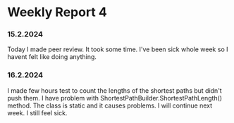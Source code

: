 # Weekly Report 4


### 15.2.2024
Today I made peer review. It took some time. I've been sick whole week so I havent felt like doing anything.

### 16.2.2024
I made few hours test to count the lengths of the shortest paths but didn't push them. I have problem with ShortestPathBuilder.ShortestPathLength() method. The class is static and it causes problems. I will continue next week. I still feel sick.